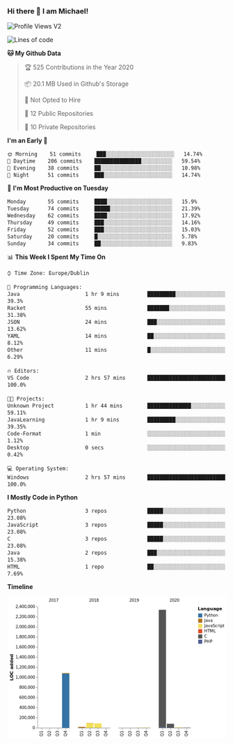 ### Hi there 👋 I am Michael!

![Profile Views V2](https://komarev.com/ghpvc/?username=AppDevMichael)

<!--START_SECTION:waka-->
![Lines of code](https://img.shields.io/badge/From%20Hello%20World%20I%27ve%20Written-11.7%20million%20lines%20of%20code-blue)

**🐱 My Github Data** 

> 🏆 525 Contributions in the Year 2020
 > 
> 📦 20.1 MB Used in Github's Storage 
 > 
> 🚫 Not Opted to Hire
 > 
> 📜 12 Public Repositories
 > 
> 🔑 10 Private Repositories 

**I'm an Early 🐤** 

```text
🌞 Morning    51 commits     ███░░░░░░░░░░░░░░░░░░░░░░   14.74% 
🌆 Daytime    206 commits    ███████████████░░░░░░░░░░   59.54% 
🌃 Evening    38 commits     ██░░░░░░░░░░░░░░░░░░░░░░░   10.98% 
🌙 Night      51 commits     ███░░░░░░░░░░░░░░░░░░░░░░   14.74%

```
📅 **I'm Most Productive on Tuesday** 

```text
Monday       55 commits     ████░░░░░░░░░░░░░░░░░░░░░   15.9% 
Tuesday      74 commits     █████░░░░░░░░░░░░░░░░░░░░   21.39% 
Wednesday    62 commits     ████░░░░░░░░░░░░░░░░░░░░░   17.92% 
Thursday     49 commits     ███░░░░░░░░░░░░░░░░░░░░░░   14.16% 
Friday       52 commits     ███░░░░░░░░░░░░░░░░░░░░░░   15.03% 
Saturday     20 commits     █░░░░░░░░░░░░░░░░░░░░░░░░   5.78% 
Sunday       34 commits     ██░░░░░░░░░░░░░░░░░░░░░░░   9.83%

```


📊 **This Week I Spent My Time On** 

```text
⌚︎ Time Zone: Europe/Dublin

💬 Programming Languages: 
Java                     1 hr 9 mins         █████████░░░░░░░░░░░░░░░░   39.3% 
Racket                   55 mins             ███████░░░░░░░░░░░░░░░░░░   31.38% 
JSON                     24 mins             ███░░░░░░░░░░░░░░░░░░░░░░   13.62% 
YAML                     14 mins             ██░░░░░░░░░░░░░░░░░░░░░░░   8.12% 
Other                    11 mins             █░░░░░░░░░░░░░░░░░░░░░░░░   6.29%

🔥 Editors: 
VS Code                  2 hrs 57 mins       █████████████████████████   100.0%

🐱‍💻 Projects: 
Unknown Project          1 hr 44 mins        ██████████████░░░░░░░░░░░   59.11% 
JavaLearning             1 hr 9 mins         █████████░░░░░░░░░░░░░░░░   39.35% 
Code-Format              1 min               ░░░░░░░░░░░░░░░░░░░░░░░░░   1.12% 
Desktop                  0 secs              ░░░░░░░░░░░░░░░░░░░░░░░░░   0.42%

💻 Operating System: 
Windows                  2 hrs 57 mins       █████████████████████████   100.0%

```

**I Mostly Code in Python** 

```text
Python                   3 repos             █████░░░░░░░░░░░░░░░░░░░░   23.08% 
JavaScript               3 repos             █████░░░░░░░░░░░░░░░░░░░░   23.08% 
C                        3 repos             █████░░░░░░░░░░░░░░░░░░░░   23.08% 
Java                     2 repos             ███░░░░░░░░░░░░░░░░░░░░░░   15.38% 
HTML                     1 repo              ██░░░░░░░░░░░░░░░░░░░░░░░   7.69%

```


**Timeline**

![Chart not found](https://github.com/AppDevMichael/AppDevMichael/blob/master/charts/bar_graph.png) 


<!--END_SECTION:waka-->

